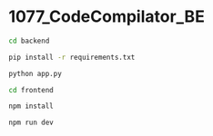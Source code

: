 # 1077_CodeCompilator_BE

```bash
cd backend

pip install -r requirements.txt

python app.py
```

```bash
cd frontend

npm install

npm run dev
```
